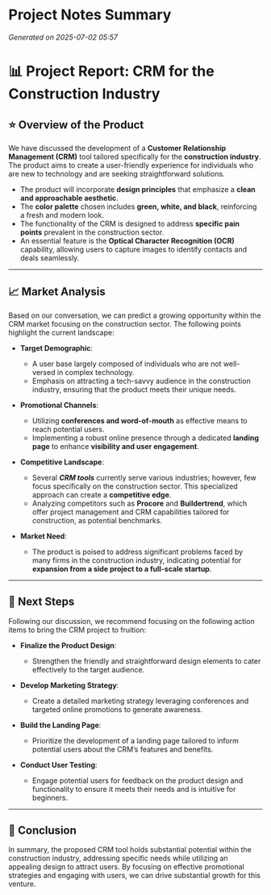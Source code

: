 # Project Notes Summary

*Generated on 2025-07-02 05:57*

# 📊 **Project Report: CRM for the Construction Industry**

## ⭐ **Overview of the Product**
We have discussed the development of a **Customer Relationship Management (CRM)** tool tailored specifically for the **construction industry**. The product aims to create a user-friendly experience for individuals who are new to technology and are seeking straightforward solutions.

- The product will incorporate **design principles** that emphasize a **clean and approachable aesthetic**.
- The **color palette** chosen includes **green, white, and black**, reinforcing a fresh and modern look.
- The functionality of the CRM is designed to address **specific pain points** prevalent in the construction sector.
- An essential feature is the **Optical Character Recognition (OCR)** capability, allowing users to capture images to identify contacts and deals seamlessly.

---

## 📈 **Market Analysis**
Based on our conversation, we can predict a growing opportunity within the CRM market focusing on the construction sector. The following points highlight the current landscape:

- **Target Demographic**: 
  - A user base largely composed of individuals who are not well-versed in complex technology.
  - Emphasis on attracting a tech-savvy audience in the construction industry, ensuring that the product meets their unique needs.

- **Promotional Channels**:
  - Utilizing **conferences and word-of-mouth** as effective means to reach potential users.
  - Implementing a robust online presence through a dedicated **landing page** to enhance **visibility and user engagement**.

- **Competitive Landscape**: 
  - Several ***CRM tools*** currently serve various industries; however, few focus specifically on the construction sector. This specialized approach can create a **competitive edge**.
  - Analyzing competitors such as **Procore** and **Buildertrend**, which offer project management and CRM capabilities tailored for construction, as potential benchmarks.

- **Market Need**:
  - The product is poised to address significant problems faced by many firms in the construction industry, indicating potential for **expansion from a side project to a full-scale startup**.

---

## 🚀 **Next Steps**
Following our discussion, we recommend focusing on the following action items to bring the CRM project to fruition:

- **Finalize the Product Design**: 
  - Strengthen the friendly and straightforward design elements to cater effectively to the target audience.
  
- **Develop Marketing Strategy**: 
  - Create a detailed marketing strategy leveraging conferences and targeted online promotions to generate awareness.

- **Build the Landing Page**: 
  - Prioritize the development of a landing page tailored to inform potential users about the CRM’s features and benefits.

- **Conduct User Testing**: 
  - Engage potential users for feedback on the product design and functionality to ensure it meets their needs and is intuitive for beginners.

---

## 📝 **Conclusion**
In summary, the proposed CRM tool holds substantial potential within the construction industry, addressing specific needs while utilizing an appealing design to attract users. By focusing on effective promotional strategies and engaging with users, we can drive substantial growth for this venture.